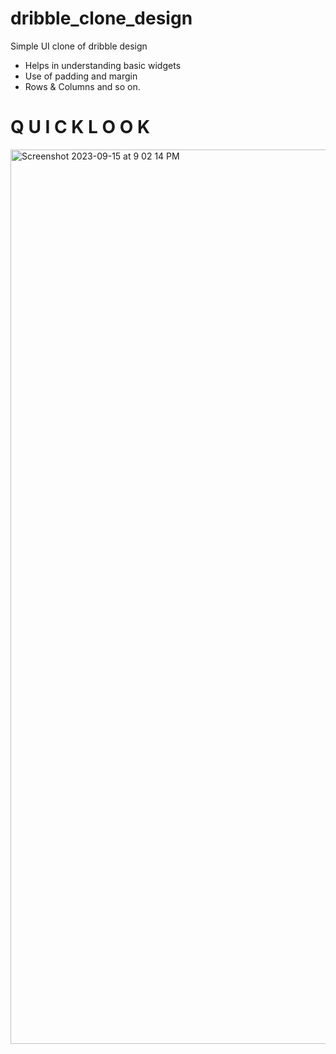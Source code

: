 # dribble_clone_design

Simple UI clone of dribble design

- Helps in understanding basic widgets
- Use of padding and margin
- Rows & Columns and so on.

# Q U I C K   L O O K
  <img width="1431" alt="Screenshot 2023-09-15 at 9 02 14 PM" src="https://github.com/dev-32/DribbleCloneByayush/assets/99115141/3f9bad45-3606-408d-b091-f662f4ebbfbf">
